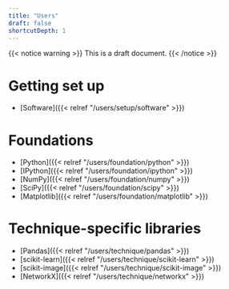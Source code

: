 ```yaml
---
title: "Users"
draft: false
shortcutDepth: 1
---
```


{{< notice warning >}}
This is a draft document.
{{< /notice >}}

# Getting set up

  - [Software]({{< relref "/users/setup/software" >}})

# Foundations

  - [Python]({{< relref "/users/foundation/python" >}})
  - [IPython]({{< relref "/users/foundation/ipython" >}})
  - [NumPy]({{< relref "/users/foundation/numpy" >}})
  - [SciPy]({{< relref "/users/foundation/scipy" >}})
  - [Matplotlib]({{< relref "/users/foundation/matplotlib" >}})

# Technique-specific libraries

  - [Pandas]({{< relref "/users/technique/pandas" >}})
  - [scikit-learn]({{< relref "/users/technique/scikit-learn" >}})
  - [scikit-image]({{< relref "/users/technique/scikit-image" >}})
  - [NetworkX]({{< relref "/users/technique/networkx" >}})

